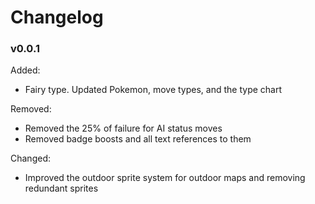 # Changelog

### v0.0.1

Added:
- Fairy type. Updated Pokemon, move types, and the type chart

Removed:
- Removed the 25% of failure for AI status moves
- Removed badge boosts and all text references to them

Changed:
- Improved the outdoor sprite system for outdoor maps and removing redundant sprites